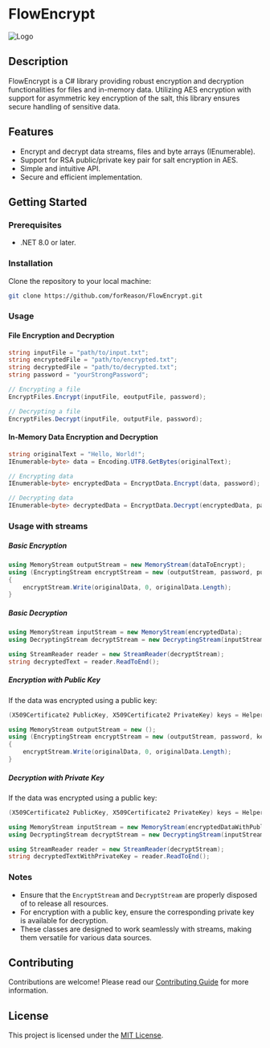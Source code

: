 # FlowEncrypt
![Logo]([path_to_your_logo](https://raw.githubusercontent.com/forReason/FlowEncrypt/master/FlowEncryptLogo.png))

## Description

FlowEncrypt is a C# library providing robust encryption and decryption functionalities for files and in-memory data. Utilizing AES encryption with support for asymmetric key encryption of the salt, this library ensures secure handling of sensitive data.

## Features

- Encrypt and decrypt data streams, files and byte arrays (IEnumerable).
- Support for RSA public/private key pair for salt encryption in AES.
- Simple and intuitive API.
- Secure and efficient implementation.

## Getting Started

### Prerequisites

- .NET 8.0 or later.

### Installation

Clone the repository to your local machine:

```bash
git clone https://github.com/forReason/FlowEncrypt.git
```

### Usage

#### File Encryption and Decryption

```csharp
string inputFile = "path/to/input.txt";
string encryptedFile = "path/to/encrypted.txt";
string decryptedFile = "path/to/decrypted.txt";
string password = "yourStrongPassword";

// Encrypting a file
EncryptFiles.Encrypt(inputFile, eoutputFile, password);

// Decrypting a file
EncryptFiles.Decrypt(inputFile, outputFile, password);
```

#### In-Memory Data Encryption and Decryption

```csharp
string originalText = "Hello, World!";
IEnumerable<byte> data = Encoding.UTF8.GetBytes(originalText);

// Encrypting data
IEnumerable<byte> encryptedData = EncryptData.Encrypt(data, password);

// Decrypting data
IEnumerable<byte> decryptedData = EncryptData.Decrypt(encryptedData, password);
```
### Usage with streams
##### Basic Encryption
```csharp
using MemoryStream outputStream = new MemoryStream(dataToEncrypt);
using (EncryptingStream encryptStream = new (outputStream, password, publicKey: null))
{
    encryptStream.Write(originalData, 0, originalData.Length);
}
```

##### Basic Decryption

```csharp
using MemoryStream inputStream = new MemoryStream(encryptedData);
using DecryptingStream decryptStream = new DecryptingStream(inputStream, password);

using StreamReader reader = new StreamReader(decryptStream);
string decryptedText = reader.ReadToEnd();
```

##### Encryption with Public Key

If the data was encrypted using a public key:

```csharp
(X509Certificate2 PublicKey, X509Certificate2 PrivateKey) keys = HelperFunctions.GenerateKeys();

using MemoryStream outputStream = new ();
using (EncryptingStream encryptStream = new (outputStream, password, keys.PublicKey))
{
    encryptStream.Write(originalData, 0, originalData.Length);
}
```

##### Decryption with Private Key

If the data was encrypted using a public key:

```csharp
(X509Certificate2 PublicKey, X509Certificate2 PrivateKey) keys = HelperFunctions.GenerateKeys();

using MemoryStream inputStream = new MemoryStream(encryptedDataWithPublicKey);
using DecryptingStream decryptStream = new DecryptingStream(inputStream, password, keys.PrivateKey);

using StreamReader reader = new StreamReader(decryptStream);
string decryptedTextWithPrivateKey = reader.ReadToEnd();
```

### Notes

- Ensure that the `EncryptStream` and `DecryptStream` are properly disposed of to release all resources.
- For encryption with a public key, ensure the corresponding private key is available for decryption.
- These classes are designed to work seamlessly with streams, making them versatile for various data sources.
## Contributing

Contributions are welcome! Please read our [Contributing Guide](CONTRIBUTING.md) for more information.

## License

This project is licensed under the [MIT License](LICENSE).
